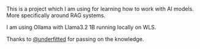 This is a project which I am using for learning how to work with AI models. More specifically around RAG systems.

I am using Ollama with Llama3.2 1B running locally on WLS.

Thanks to [@underfitted](https://www.youtube.com/@underfitted) for passing on the knowledge.
